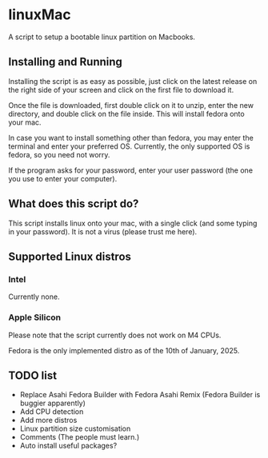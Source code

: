 # linuxMac
A script to setup a bootable linux partition on Macbooks.

## Installing and Running
Installing the script is as easy as possible, just click on the latest release on the right side of your screen and click on the first file to download it.

Once the file is downloaded, first double click on it to unzip, enter the new directory, and double click on the file inside. This will install fedora onto your mac.

In case you want to install something other than fedora, you may enter the terminal and enter your preferred OS. Currently, the only supported OS is fedora, so you need not worry.

If the program asks for your password, enter your user password (the one you use to enter your computer).

## What does this script do?
This script installs linux onto your mac, with a single click (and some typing in your password). It is not a virus (please trust me here).

## Supported Linux distros
### Intel
Currently none.
### Apple Silicon
Please note that the script currently does not work on M4 CPUs.

Fedora is the only implemented distro as of the 10th of January, 2025.


## TODO list
- Replace Asahi Fedora Builder with Fedora Asahi Remix (Fedora Builder is buggier apparently)
- Add CPU detection
- Add more distros
- Linux partition size customisation
- Comments (The people must learn.)
- Auto install useful packages?
